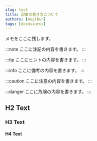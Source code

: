 ```yaml
---
slug: test
title: 記事の書き方について
authors: [nogikun]
tags: [docusaurus]
---
```


メモをここに残します。

<!-- truncate -->

:::note
ここに注記の内容を書きます。
:::

:::tip
ここにヒントの内容を書きます。
:::

:::info
ここに備考の内容を書きます。
:::

:::caution
ここに注意の内容を書きます。
:::

:::danger
ここに危険の内容を書きます。
:::

## H2 Text
### H3 Text
#### H4 Text